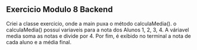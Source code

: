 ## Exercicio Modulo 8 Backend
Criei a classe exercicio, onde a main puxa o método calculaMedia().
o calculaMedia() possuí variaveis para a nota dos Alunos 1, 2, 3, 4. A váriavel media soma as notas e divide por 4.
Por fim, é exibido no terminal a nota de cada aluno e a média final.
